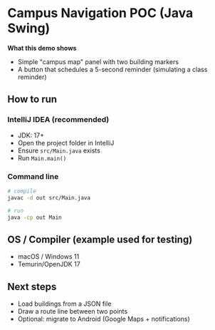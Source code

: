 # Campus Navigation POC (Java Swing)

**What this demo shows**
- Simple "campus map" panel with two building markers
- A button that schedules a 5-second reminder (simulating a class reminder)

## How to run

### IntelliJ IDEA (recommended)
- JDK: 17+
- Open the project folder in IntelliJ
- Ensure `src/Main.java` exists
- Run `Main.main()`

### Command line
```bash
# compile
javac -d out src/Main.java

# run
java -cp out Main
```

## OS / Compiler (example used for testing)
- macOS / Windows 11
- Temurin/OpenJDK 17

## Next steps
- Load buildings from a JSON file
- Draw a route line between two points
- Optional: migrate to Android (Google Maps + notifications)